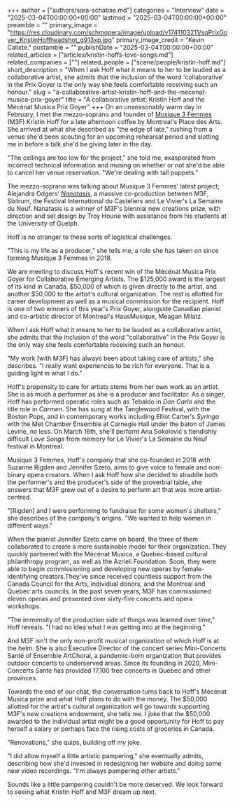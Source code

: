 +++
author = ["authors/sara-schabas.md"]
categories = "Interview"
date = "2025-03-04T00:00:00+00:00"
lastmod = "2025-03-04T00:00:00+00:00"
preamble = ""
primary_image = "https://res.cloudinary.com/schmopera/image/upload/v1741103211/sqPrixGoyer_KristinHoffheadshot_g913xp.jpg"
primary_image_credit = "Kevin Calixte."
postamble = ""
publishDate = "2025-03-04T00:00:00+00:00"
related_articles = ["articles/kristin-hoffs-love-songs.md"]
related_companies = [""]
related_people = ["scene/people/kristin-hoff.md"]
short_description = "When I ask Hoff what it means to her to be lauded as a collaborative artist, she admits that the inclusion of the word 'collaborative' in the Prix Goyer is the only way she feels comfortable receiving such an honour."
slug = "a-collaborative-artist-kristin-hoff-and-the-mecenat-musica-prix-goyer"
title = "A collaborative artist: Kristin Hoff and the Mécénat Musica Prix Goyer"
+++
On an unseasonably warm day in February, I met the mezzo-soprano and founder of [Musique 3 Femmes](https://www.musique3femmes.com/) (M3F) Kristin Hoff for a late afternoon coffee by Montreal's Place des Arts. She arrived at what she described as "the edge of late," rushing from a venue she'd been scouting for an upcoming rehearsal period and slotting me in before a talk she'd be giving later in the day.

"The ceilings are too low for the project," she told me, exasperated from incorrect technical information and musing on whether or not she'd be able to cancel her venue reservation. "We're dealing with tall puppets." 

The mezzo-soprano was talking about Musique 3 Femmes' latest project; Alejandra Odgers’ [_Nanatasis_](https://www.musique3femmes.com/performances), a massive co-production between M3F, Sixtrum, the Festival International du Casteliers and Le Vivier's La Semaine du Neuf. Nanatasis is a winner of M3F's biennial new creations prize, with direction and set design by Troy Hourie with assistance from his students at the University of Guelph. 

Hoff is no stranger to these sorts of logistical challenges. 

"This is my life as a producer,” she tells me, a role she has taken on since forming Musique 3 Femmes in 2018.

We are meeting to discuss Hoff's recent win of the Mécénat Musica Prix Goyer for Collaborative Emerging Artists. The $125,000 award is the largest of its kind in Canada, $50,000 of which is given directly to the artist, and another $50,000 to the artist's cultural organization. The rest is allotted for career development as well as a musical commission for the recipient. Hoff is one of two winners of this year's Prix Goyer, alongside Canadian pianist and co-artistic director of Montreal's HausMusique, Meagan Milatz.

When I ask Hoff what it means to her to be lauded as a collaborative artist, she admits that the inclusion of the word "collaborative" in the Prix Goyer is the only way she feels comfortable receiving such an honour. 

"My work [with M3F] has always been about taking care of artists," she describes. "I really want experiences to be rich for everyone. That is a guiding light in what I do."

Hoff's propensity to care for artists stems from her own work as an artist. She is as much a performer as she is a producer and facilitator. As a singer, Hoff has performed operatic roles such as Tebaldo in _Don Carlo_ and the title role in _Carmen_. She has sung at the Tanglewood Festival, with the Boston Pops, and in contemporary works including Elliot Carter's _Syringa_ with the Met Chamber Ensemble at Carnegie Hall under the baton of James Levine, no less. On March 16th, she'll perform Ana Sokolović's fiendishly difficult _Love Songs_ from memory for Le Vivier's La Semaine du Neuf festival in Montreal. 

Musique 3 Femmes, Hoff's company that she co-founded in 2018 with Suzanne Rigden and Jennifer Szeto, aims to give voice to female and non-binary opera creators. When I ask Hoff how she decided to straddle both the performer's and the producer's side of the proverbial table, she answers that M3F grew out of a desire to perform art that was more artist-centred.

"[Rigden] and I were performing to fundraise for some women's shelters," she describes of the company's origins. "We wanted to help women in different ways."

When the pianist Jennifer Szeto came on board, the three of them collaborated to create a more sustainable model for their organization. They quickly partnered with the Mécénat Musica, a Quebec-based cultural philanthropy program, as well as the Azrieli Foundation. Soon, they were able to begin commissioning and developing new operas by female-identifying creators.They've since received countless support from the Canada Council for the Arts, individual donors, and the Montreal and Quebec arts councils. In the past seven years, M3F has commissioned eleven operas and presented over sixty-five concerts and opera workshops.

"The immensity of the production side of things was learned over time," Hoff reveals. "I had no idea what I was getting into at the beginning."

And M3F isn't the only non-profit musical organization of which Hoff is at the helm. She is also Executive Director of the concert series Mini-Concerts Santé of Ensemble ArtChoral, a pandemic-born organization that provides outdoor concerts to underserved areas. Since its founding in 2020, Mini-Concerts Santé has provided 17,100 free concerts in Quebec and other provinces.

Towards the end of our chat, the conversation turns back to Hoff's Mécénat Musica prize and what Hoff plans to do with the money. The $50,000 allotted for the artist's cultural organization will go towards supporting M3F's new creations endowment, she tells me. I joke that the $50,000 awarded to the individual artist might be a good opportunity for Hoff to pay herself a salary or perhaps face the rising costs of groceries in Canada.

"Renovations," she quips, building off my joke. 

"I did allow myself a little artistic pampering," she eventually admits, describing how she'd invested in redesigning her website and doing some new video recordings. "I'm always pampering other artists."

Sounds like a little pampering couldn't be more deserved. We look forward to seeing what Kristin Hoff and M3F dream up next.